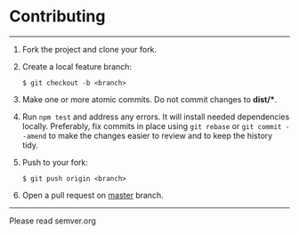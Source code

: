 # Contributing

--------------

1.  Fork the project and clone your fork.

2.  Create a local feature branch:

        $ git checkout -b <branch>

3.  Make one or more atomic commits. Do not commit changes to
    __dist/*__.

4.  Run `npm test` and address any errors. It will install
    needed dependencies locally.  Preferably, fix commits in place using `git
    rebase` or `git commit --amend` to make the changes easier to review and to
    keep the history tidy.

5.  Push to your fork:

        $ git push origin <branch>

6.  Open a pull request on [master](https://github.com/guillaumearm/redux-custom-middlewares/tree/master) branch.

----------------

Please read semver.org
